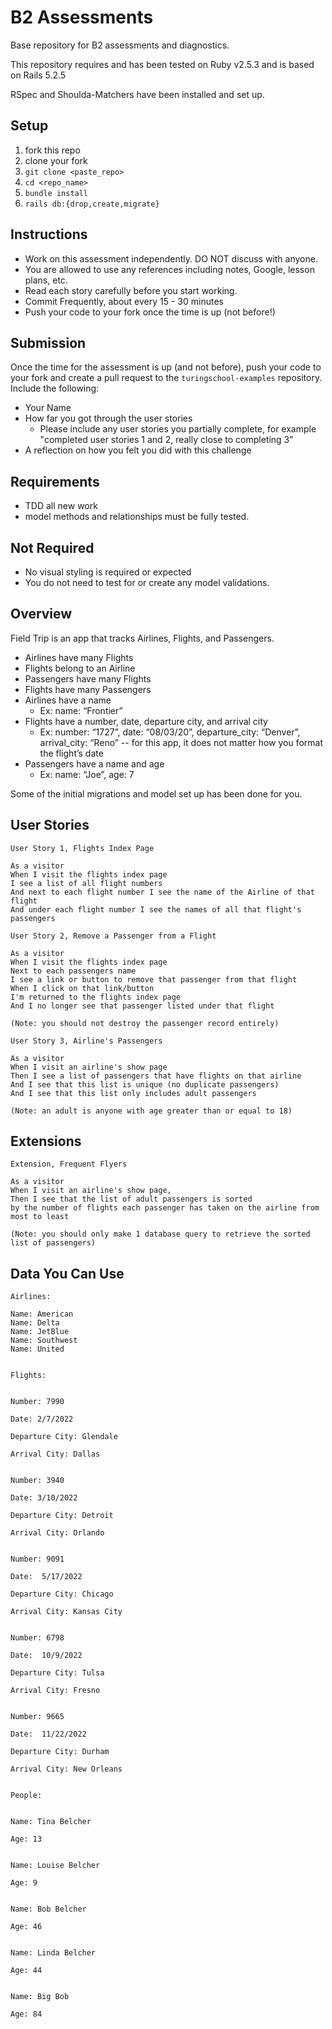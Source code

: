 # B2 Assessments

Base repository for B2 assessments and diagnostics.

This repository requires and has been tested on Ruby v2.5.3 and is based on Rails 5.2.5

RSpec and Shoulda-Matchers have been installed and set up.

## Setup

1. fork this repo
2. clone your fork
3. `git clone <paste_repo>`
4. `cd <repo_name>`
5. `bundle install`
6. `rails db:{drop,create,migrate}`

## Instructions

* Work on this assessment independently. DO NOT discuss with anyone.
* You are allowed to use any references including notes, Google, lesson plans, etc.
* Read each story carefully before you start working.
* Commit Frequently, about every 15 - 30 minutes
* Push your code to your fork once the time is up (not before!)

## Submission

Once the time for the assessment is up (and not before), push your code to your fork and create a pull request to the `turingschool-examples` repository. Include the following:

* Your Name
* How far you got through the user stories
  * Please include any user stories you partially complete, for example "completed user stories 1 and 2, really close to completing 3"
* A reflection on how you felt you did with this challenge

## Requirements

* TDD all new work
* model methods and relationships must be fully tested.

## Not Required

* No visual styling is required or expected
* You do not need to test for or create any model validations.

## Overview

Field Trip is an app that tracks Airlines, Flights, and Passengers.

* Airlines have many Flights
* Flights belong to an Airline
* Passengers have many Flights
* Flights have many Passengers
* Airlines have a name
  * Ex: name: “Frontier”
* Flights have a number, date, departure city, and arrival city
 	* Ex: number: “1727”, date: “08/03/20”, departure_city: “Denver”, arrival_city: “Reno” -- for this app, it does not matter how you format the flight’s date
* Passengers have a name and age
  * Ex: name: “Joe”, age: 7

Some of the initial migrations and model set up has been done for you.

## User Stories

```
User Story 1, Flights Index Page

As a visitor
When I visit the flights index page
I see a list of all flight numbers
And next to each flight number I see the name of the Airline of that flight
And under each flight number I see the names of all that flight's passengers
```

```
User Story 2, Remove a Passenger from a Flight

As a visitor
When I visit the flights index page
Next to each passengers name
I see a link or button to remove that passenger from that flight
When I click on that link/button
I'm returned to the flights index page
And I no longer see that passenger listed under that flight

(Note: you should not destroy the passenger record entirely)
```

```
User Story 3, Airline's Passengers

As a visitor
When I visit an airline's show page
Then I see a list of passengers that have flights on that airline
And I see that this list is unique (no duplicate passengers)
And I see that this list only includes adult passengers

(Note: an adult is anyone with age greater than or equal to 18)
```

## Extensions

```
Extension, Frequent Flyers

As a visitor
When I visit an airline's show page,
Then I see that the list of adult passengers is sorted
by the number of flights each passenger has taken on the airline from most to least

(Note: you should only make 1 database query to retrieve the sorted list of passengers)
```

## Data You Can Use
```
Airlines:

Name: American
Name: Delta
Name: JetBlue
Name: Southwest
Name: United


Flights:


Number: 7990

Date: 2/7/2022

Departure City: Glendale

Arrival City: Dallas


Number: 3940

Date: 3/10/2022

Departure City: Detroit

Arrival City: Orlando


Number: 9091

Date:  5/17/2022

Departure City: Chicago

Arrival City: Kansas City


Number: 6798

Date:  10/9/2022

Departure City: Tulsa

Arrival City: Fresno


Number: 9665

Date:  11/22/2022

Departure City: Durham

Arrival City: New Orleans


People: 


Name: Tina Belcher

Age: 13


Name: Louise Belcher

Age: 9


Name: Bob Belcher

Age: 46


Name: Linda Belcher

Age: 44


Name: Big Bob

Age: 84

```
